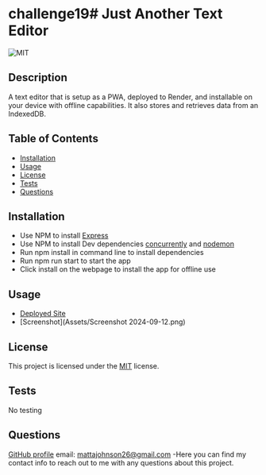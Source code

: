 # challenge19# Just Another Text Editor
![MIT](https://img.shields.io/badge/License-MIT-yellow.svg)

## Description
A text editor that is setup as a PWA, deployed to Render, and installable on your device with offline capabilities. It also stores and retrieves data from an IndexedDB.
          
## Table of Contents
- [Installation](#installation)
- [Usage](#usage)
- [License](#license)
- [Tests](#tests)
- [Questions](#questions)

## Installation
- Use NPM to install [Express](https://www.npmjs.com/package/express)
- Use NPM to install Dev dependencies [concurrently](https://www.npmjs.com/package/concurrently) and [nodemon](https://www.npmjs.com/package/nodemon)
- Run npm install in command line to install dependencies
- Run npm run start to start the app
- Click install on the webpage to install the app for offline use

## Usage
- [Deployed Site](https://just-another-text-editor-aivj.onrender.com/)
- [Screenshot](Assets/Screenshot 2024-09-12.png)

## License

This project is licensed under the [MIT](https://opensource.org/licenses/MIT) license.

## Tests
No testing

## Questions
[GitHub profile](github.com/MattAJ26) email: mattajohnson26@gmail.com
-Here you can find my contact info to reach out to me with any questions about this project.

